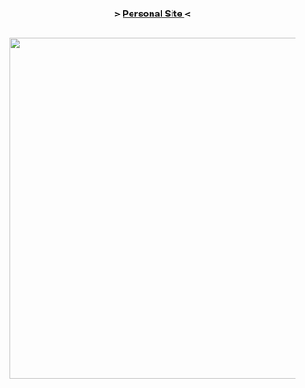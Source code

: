 <div align="center">

  <h3> > <a href="https://lectro.moe/"> Personal Site </a> < </h3>
  <br>

  <img src="https://user-images.githubusercontent.com/72769566/193375993-bf6fdbc3-a6f5-483c-b53c-1b544eab3659.png" width="600" align="center">

</div>
